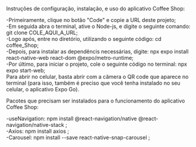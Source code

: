 Instruções de configuração, instalação, e uso do aplicativo Coffee Shop: 

-Primeiramente, clique no botão "Code" e copie a URL deste projeto; <br>
-Em seguida abra o terminal, ative o Node-js, e digite o seguinte comando: git clone COLE_AQUI_A_URL;  <br>
-Logo após, entre no diretório, utilizando o seguinte código: cd coffee_Shop;  <br>
-Depois, para instalar as dependêncis necessárias, digite: npx expo install react-native-web react-dom @expo/metro-runtime;  <br>
-Por último, para iniciar o projeto, cole o seguinte código no terminal: npx expo start-web;  <br>
Para abrir no celular, basta abrir com a câmera o QR code que aparece no terminal (para isso, também é preciso que você tenha instalado no seu celular, o aplicativo Expo Go).  <br>

Pacotes que precisam ser instalados para o funcionamento do aplicativo Coffee Shop:

-useNavigation: npm install @react-navigation/native @react-navigation/native-stack ; <br>
-Axios: npm install axios ; <br>
-Carousel: npm install --save react-native-snap-carousel ; <br>
